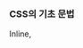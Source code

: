 ### CSS의 기초 문법
Inline, <style>, <link rel="stylesheet" href="...">

>h1 { color: red }  <br>
>h1, color, red 세 개의 단어가 있는데 각각 선택자, 속성, 값이라고 합니다.<br>
>```선택자(selector)``` 무엇을 꾸밀지 정합니다. h1은 h1 요소를 꾸미겠다는 뜻<br>
>```속성(property)``` 어떤 모양을 꾸밀지 정합니다. color는 색을 꾸미겠다는 뜻<br>
>```값(value)``` 어떻게 꾸밀지 정합니다. red는 빨간색으로 만들겠다는 뜻

>```id``` 선택자는 CSS를 적용할 대상으로 특정 요소를 선택할 때 사용<br>
>```class``` 선택자는 특정 집단의 여러 요소를 한 번에 선택할 때 사용
 
### CSS 적용하는 방법  
  <Strong>Inline style</strong>
>display 속성이 ```inline```으로 지정된 엘리먼트는 전후 줄바꿈 없이 한 줄에 다른 엘리먼트들과 나란히 배치됩니다. <br>
>대표적인 inline 엘리먼트로 <.span>이나 <.a>, <.em> 태그 등을 들 수 있습니다.<br><br>
>display 속성이 ```block```으로 지정된 엘리먼트는 전후 줄바꿈이 들어가 다른 엘리먼트들을 다른 줄로 밀어내고 혼자 한 줄을 차지합니다. <br>
>대표적인 block 엘리먼트로 <.div>이나 <.p>, <.h1> 태그 등을 들 수 있습니다.
```
  ex)
  <body>

    <h2 style="color:green; text-decoration:underline">

        인라인 스타일을 이용하여 스타일을 적용하였습니다.

    </h2>

</body>
```  
  
  <Strong>Internal style sheet</strong>
>내부 스타일 시트를 이용하는 방법은 HTML 문서 내의 <head>태그에 <style>태그를 사용하여 CSS 스타일을 적용
```
  ex)
  <head>

    <style>

        body { background-color: lightyellow; }

        h2 { color: red; text-decoration: underline; }

    </style>

</head>
```  
### CSS 규칙의 우선순위
  
### 박스 모델과 레이아웃 요소
  박스 모델: width, height, margin, padding, border, box-sizing
  position, left, top, display
  CSS Flexbox와 Grid

중앙정렬
div = margin:0 auto;
img, text = "text-align:center"

새창에서 a태그 열기
target="_blank"

여백
Margin은 Object와 화면과의 여백(외부여백)을 말하며
Padding은 Object내의 내부여백을 의미합니다.

칸 여백 정리
padding-right

이미지 조절
positon: absoulte;는 position: relative 속성을 가지는 가장 가까운 요소를 기준으로 절대적인 위치를 가지도록 한다.
width: 100%;는 삽입된 이미지의 가로세로비를 유지한 채, 가로폭을 기준으로 세로 길이가 잘리도록 한다. 이때, 가로 길이는 < div class='container' >에 설정한 width이다.
height: 100%;는 삽입된 이미지의 가로세로비를 유지한 채, 세로폭을 기준으로 가로 길이가 잘리도록 한다. 이때, 세로 길이는 < div class='container' >에 설정한 height이다.
width: 100%;와 height: 100%; 를 모두 입력하면 삽입된 이미지의 가로세로비가 망가지더라도 < div class='container' >에 설정한 width와 height 길이만큼 늘어난다.
top: 50%;, left: 50%;, transform: translate(-50%, -50%);는 < img >태그를 < div class='container' > 안에서 가운데 정렬시킨다.

checklist
---
CSS를 HTML에 적용하는 세 가지 방법은 무엇일까요?
세 가지 방법 각각의 장단점은 무엇일까요?
CSS 규칙의 우선순위는 어떻게 결정될까요?
CSS의 박스모델은 무엇일까요? 박스가 화면에서 차지하는 크기는 어떻게 결정될까요?
float 속성은 왜 좋지 않을까요?
Flexbox(Flexible box)와 CSS Grid의 차이와 장단점은 무엇일까요?
CSS의 비슷한 요소들을 어떤 식으로 정리할 수 있을까요?
